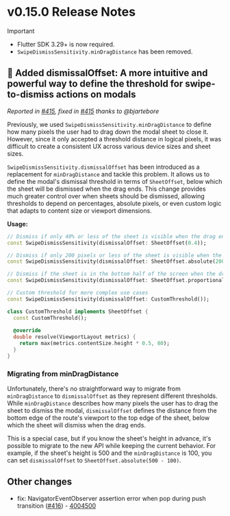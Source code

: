 # v0.15.0 Release Notes

> [!IMPORTANT]
>
> - Flutter SDK 3.29+ is now required.
> - `SwipeDismissSensitivity.minDragDistance` has been removed.

## 🎉 Added dismissalOffset: A more intuitive and powerful way to define the threshold for swipe-to-dismiss actions on modals

*Reported in [#415](https://github.com/fujidaiti/smooth_sheets/pull/415), fixed in [#415](https://github.com/fujidaiti/smooth_sheets/pull/415) thanks to @bjartebore*

Previously, we used `SwipeDismissSensitivity.minDragDistance` to define how many pixels the user had to drag down the modal sheet to close it. However, since it only accepted a threshold distance in logical pixels, it was difficult to create a consistent UX across various device sizes and sheet sizes.

`SwipeDismissSensitivity.dismissalOffset` has been introduced as a replacement for `minDragDistance` and tackle this problem. It allows us to define the modal's dismissal threshold in terms of `SheetOffset`, below which the sheet will be dismissed when the drag ends. This change provides much greater control over when sheets should be dismissed, allowing thresholds to depend on percentages, absolute pixels, or even custom logic that adapts to content size or viewport dimensions.

**Usage:**
```dart
// Dismiss if only 40% or less of the sheet is visible when the drag ends
const SwipeDismissSensitivity(dismissalOffset: SheetOffset(0.4));

// Dismiss if only 200 pixels or less of the sheet is visible when the drag ends
const SwipeDismissSensitivity(dismissalOffset: SheetOffset.absolute(200));

// Dismiss if the sheet is in the bottom half of the screen when the drag ends
const SwipeDismissSensitivity(dismissalOffset: SheetOffset.proportionalToViewport(0.5));

// Custom threshold for more complex use cases
const SwipeDismissSensitivity(dismissalOffset: CustomThreshold());

class CustomThreshold implements SheetOffset {
  const CustomThreshold();
  
  @override
  double resolve(ViewportLayout metrics) {
    return max(metrics.contentSize.height * 0.5, 80);
  }
}
```

### Migrating from minDragDistance

Unfortunately, there's no straightforward way to migrate from `minDragDistance` to `dismissalOffset` as they represent different thresholds. While `minDragDistance` describes how many pixels the user has to drag the sheet to dismiss the modal, `dismissalOffset` defines the distance from the bottom edge of the route's viewport to the top edge of the sheet, below which the sheet will dismiss when the drag ends.

This is a special case, but if you know the sheet's height in advance, it's possible to migrate to the new API while keeping the current behavior. For example, if the sheet's height is 500 and the `minDragDistance` is 100, you can set `dismissalOffset` to `SheetOffset.absolute(500 - 100)`.

## Other changes

- fix: NavigatorEventObserver assertion error when pop during push transition ([#416](https://github.com/fujidaiti/smooth_sheets/pull/416)) - [4004500](https://github.com/fujidaiti/smooth_sheets/commit/40045009b2da1081106a0970fea1330e47a8906d)


